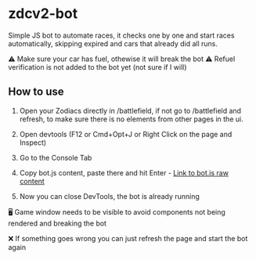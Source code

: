 # zdcv2-bot
Simple JS bot to automate races, it checks one by one and start races automatically, skipping expired and cars that already did all runs.


:warning: Make sure your car has fuel, othewise it will break the bot :warning:
Refuel verification is not added to the bot yet (not sure if I will)


## How to use

1) Open your Zodiacs directly in /battlefield, if not go to /battlefield and refresh, to make sure there is no elements from other pages in the ui.

2) Open devtools (F12 or Cmd+Opt+J or Right Click on the page and Inspect)

3) Go to the Console Tab

4) Copy bot.js content, paste there and hit Enter - [Link to bot.js raw content](https://raw.githubusercontent.com/micheldpcarlos/zdcv2-bot/main/bot.js)

5) Now you can close DevTools, the bot is already running



:desktop_computer: Game window needs to be visible to avoid components not being rendered and breaking the bot

:x: If something goes wrong you can just refresh the page and start the bot again

